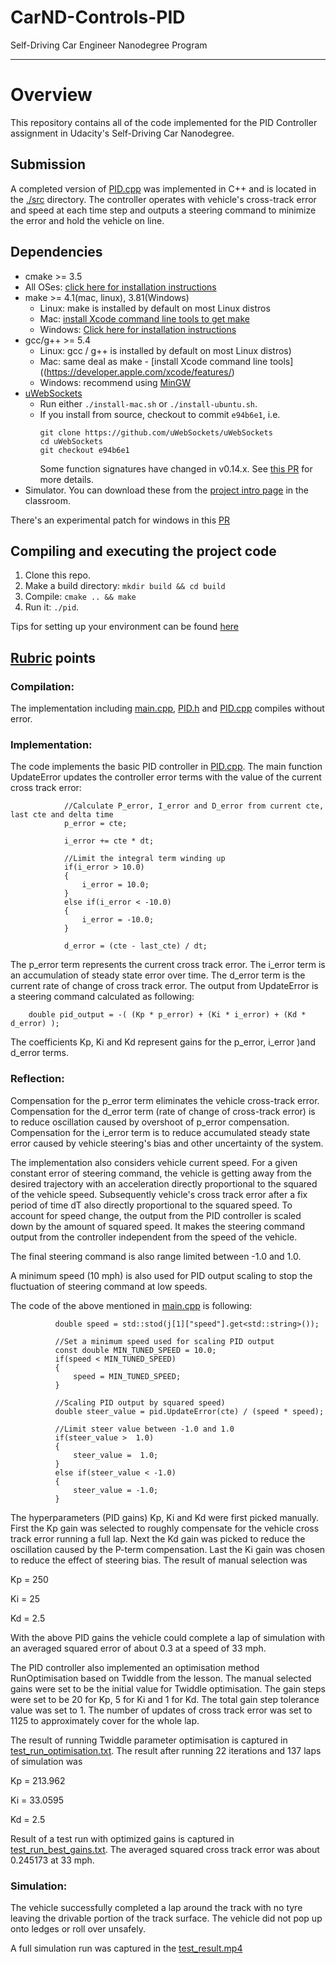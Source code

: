# CarND-Controls-PID
Self-Driving Car Engineer Nanodegree Program

---

# Overview
This repository contains all of the code implemented for the PID Controller assignment in Udacity's Self-Driving Car Nanodegree.

## Submission
A completed version of [PID.cpp](./src/PID.cpp) was implemented in C++ and is located in the [./src](./src/) directory. The controller operates with vehicle's cross-track error and speed at each time step and outputs a steering command to minimize the error and hold the vehicle on line. 

## Dependencies

* cmake >= 3.5
 * All OSes: [click here for installation instructions](https://cmake.org/install/)
* make >= 4.1(mac, linux), 3.81(Windows)
  * Linux: make is installed by default on most Linux distros
  * Mac: [install Xcode command line tools to get make](https://developer.apple.com/xcode/features/)
  * Windows: [Click here for installation instructions](http://gnuwin32.sourceforge.net/packages/make.htm)
* gcc/g++ >= 5.4
  * Linux: gcc / g++ is installed by default on most Linux distros)
  * Mac: same deal as make - [install Xcode command line tools]((https://developer.apple.com/xcode/features/)
  * Windows: recommend using [MinGW](http://www.mingw.org/)
* [uWebSockets](https://github.com/uWebSockets/uWebSockets)
  * Run either `./install-mac.sh` or `./install-ubuntu.sh`.
  * If you install from source, checkout to commit `e94b6e1`, i.e.
    ```
    git clone https://github.com/uWebSockets/uWebSockets 
    cd uWebSockets
    git checkout e94b6e1
    ```
    Some function signatures have changed in v0.14.x. See [this PR](https://github.com/udacity/CarND-MPC-Project/pull/3) for more details.
* Simulator. You can download these from the [project intro page](https://github.com/udacity/self-driving-car-sim/releases) in the classroom.

There's an experimental patch for windows in this [PR](https://github.com/udacity/CarND-PID-Control-Project/pull/3)

## Compiling and executing the project code

1. Clone this repo.
2. Make a build directory: `mkdir build && cd build`
3. Compile: `cmake .. && make`
4. Run it: `./pid`. 

Tips for setting up your environment can be found [here](https://classroom.udacity.com/nanodegrees/nd013/parts/40f38239-66b6-46ec-ae68-03afd8a601c8/modules/0949fca6-b379-42af-a919-ee50aa304e6a/lessons/f758c44c-5e40-4e01-93b5-1a82aa4e044f/concepts/23d376c7-0195-4276-bdf0-e02f1f3c665d)

## [Rubric](https://review.udacity.com/#!/rubrics/824/view) points

### Compilation: 
The implementation including [main.cpp](./src/main.cpp), [PID.h](./src/PID.h) and [PID.cpp](./src/PID.cpp) compiles without error.

### Implementation: 
The code implements the basic PID controller in [PID.cpp](./src/PID.cpp). The main function UpdateError updates the controller error terms with the value of the current cross track error:

```
            //Calculate P_error, I_error and D_error from current cte, last cte and delta time
            p_error = cte;

            i_error += cte * dt;

            //Limit the integral term winding up
            if(i_error > 10.0)
            {
                i_error = 10.0;
            }
            else if(i_error < -10.0)
            {
                i_error = -10.0;
            }

            d_error = (cte - last_cte) / dt;
```
The p_error term represents the current cross track error.
The i_error term is an accumulation of steady state error over time.
The d_error term is the current rate of change of cross track error.
The output from UpdateError is a steering command calculated as following:

```
    double pid_output = -( (Kp * p_error) + (Ki * i_error) + (Kd * d_error) );
```
The coefficients Kp, Ki and Kd represent gains for the p_error, i_error )and d_error terms.

### Reflection: 
Compensation for the p_error term eliminates the vehicle cross-track error. Compensation for the d_error term (rate of change of cross-track error) is to reduce oscillation caused by overshoot of p_error compensation. Compensation for the i_error term is to reduce accumulated steady state error caused by vehicle steering's bias and other uncertainty of the system.

The implementation also considers vehicle current speed. For a given constant error of steering command, the vehicle is getting away from the desired trajectory with an acceleration directly proportional to the squared of the vehicle speed. Subsequently vehicle's cross track error after a fix period of time dT also directly proportional to the squared speed. To account for speed change, the output from the PID controller is scaled down by the amount of squared speed. It makes the steering command output from the controller independent from the speed of the vehicle. 

The final steering command is also range limited between -1.0 and 1.0. 

A minimum speed (10 mph) is also used for PID output scaling to stop the fluctuation of steering command at low speeds.

The code of the above mentioned in [main.cpp](./src/main.cpp) is following:
```
          double speed = std::stod(j[1]["speed"].get<std::string>());

          //Set a minimum speed used for scaling PID output
          const double MIN_TUNED_SPEED = 10.0;
          if(speed < MIN_TUNED_SPEED)
          {
              speed = MIN_TUNED_SPEED;
          }

          //Scaling PID output by squared speed)
          double steer_value = pid.UpdateError(cte) / (speed * speed);

          //Limit steer value between -1.0 and 1.0
          if(steer_value >  1.0)
          {
              steer_value =  1.0;
          }
          else if(steer_value < -1.0)
          {
              steer_value = -1.0;
          }

```
The hyperparameters (PID gains) Kp, Ki and Kd were first picked manually.
First the Kp gain was selected to roughly compensate for the vehicle cross track error running a full lap.
Next the Kd gain was picked to reduce the oscillation caused by the P-term compensation.
Last the Ki gain was chosen to reduce the effect of steering bias.
The result of manual selection was 

Kp = 250 

Ki = 25 

Kd = 2.5 

With the above PID gains the vehicle could complete a lap of simulation with an averaged squared error of about 0.3 at a speed of 33 mph.

The PID controller also implemented an optimisation method RunOptimisation based on Twiddle from the lesson. The manual selected gains were set to be the initial value for Twiddle optimisation. The gain steps were set to be 20 for Kp, 5 for Ki and 1 for Kd. The total gain step tolerance value was set to 1. The number of updates of cross track error was set to 1125 to approximately cover for the whole lap.

The result of running Twiddle parameter optimisation is captured in [test_run_optimisation.txt](./results/test_run_optimisation.txt). The result after running 22 iterations and 137 laps of simulation was 

Kp = 213.962

Ki = 33.0595

Kd = 2.5

Result of a test run with optimized gains is captured in [test_run_best_gains.txt](./results/test_run_best_gains.txt). The averaged squared cross track error was about 0.245173 at 33 mph.

### Simulation:

The vehicle successfully completed a lap around the track with no tyre leaving the drivable portion of the track surface. The vehicle did not pop up onto ledges or roll over unsafely.

A full simulation run was captured in the [test_result.mp4](./results/test_result.mp4)






